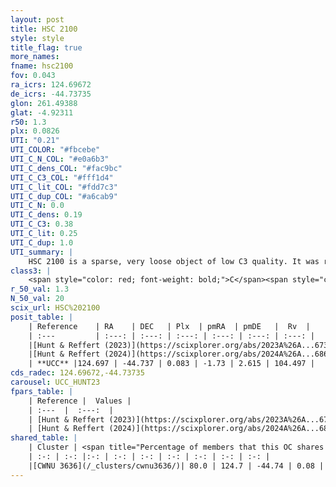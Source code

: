 ```yaml
---
layout: post
title: HSC 2100
style: style
title_flag: true
more_names: 
fname: hsc2100
fov: 0.043
ra_icrs: 124.69672
de_icrs: -44.73735
glon: 261.49388
glat: -4.92311
r50: 1.3
plx: 0.0826
UTI: "0.21"
UTI_COLOR: "#fbcebe"
UTI_C_N_COL: "#e0a6b3"
UTI_C_dens_COL: "#fac9bc"
UTI_C_C3_COL: "#fff1d4"
UTI_C_lit_COL: "#fdd7c3"
UTI_C_dup_COL: "#a6cab9"
UTI_C_N: 0.0
UTI_C_dens: 0.19
UTI_C_C3: 0.38
UTI_C_lit: 0.25
UTI_C_dup: 1.0
UTI_summary: |
    HSC 2100 is a sparse, very loose object of low C3 quality. It was recently reported in the literature. This object shares a large percentage of members with a later reported entry.<br><br><span style="color: #99180f; font-weight: bold;">Warning: </span>contains less than 25 stars with <i>P>0.5</i> estimated.
class3: |
    <span style="color: red; font-weight: bold;">C</span><span style="color: #FFC300; font-weight: bold;">B</span>
r_50_val: 1.3
N_50_val: 20
scix_url: HSC%202100
posit_table: |
    | Reference    | RA    | DEC   | Plx  | pmRA  | pmDE   |  Rv  |
    | :---         | :---: | :---: | :---: | :---: | :---: | :---: |
    |[Hunt & Reffert (2023)](https://scixplorer.org/abs/2023A%26A...673A.114H) | 124.693 | -44.733 | 0.075 | -1.755 | 2.63 | -- |
    |[Hunt & Reffert (2024)](https://scixplorer.org/abs/2024A%26A...686A..42H) | 124.693 | -44.733 | 0.075 | -1.755 | 2.63 | -- |
    | **UCC** |124.697 | -44.737 | 0.083 | -1.73 | 2.615 | 104.497 | 
cds_radec: 124.69672,-44.73735
carousel: UCC_HUNT23
fpars_table: |
    | Reference |  Values |
    | :---  |  :---:  |
    | [Hunt & Reffert (2023)](https://scixplorer.org/abs/2023A%26A...673A.114H) | `AV50=2.694, diffAV50=1.202, MOD50=15.347, logAge50=8.69` |
    | [Hunt & Reffert (2024)](https://scixplorer.org/abs/2024A%26A...686A..42H) | `MassJ=1942.23` |
shared_table: |
    | Cluster | <span title="Percentage of members that this OC shares with the ones listed">%</span>   | RA   | DEC   | Plx   | pmRA  | pmDE  | Rv | UTI |
    | :-: | :-: |:-: | :-: | :-: | :-: | :-: | :-: | :-: |
    |[CWNU 3636](/_clusters/cwnu3636/)| 80.0 | 124.7 | -44.74 | 0.08 | -1.75 | 2.56 | 107.34 |0.03 |
---
```

